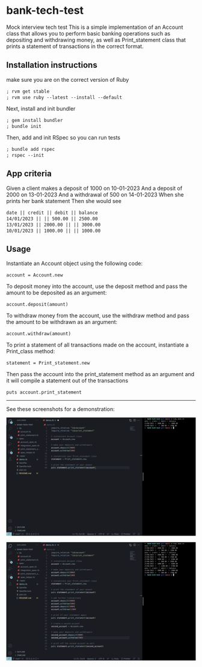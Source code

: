 # bank-tech-test
Mock interview tech test
This is a simple implementation of an Account class that allows you to perform basic banking operations such as depositing and withdrawing money, as well as Print_statement class that prints a statement of transactions in the correct format.

## Installation instructions
make sure you are on the correct version of Ruby
```
; rvm get stable
; rvm use ruby --latest --install --default
```
Next, install and init bundler
```
; gem install bundler
; bundle init
```
Then, add and init RSpec so you can run tests
```
; bundle add rspec
; rspec --init
```
## App criteria

Given a client makes a deposit of 1000 on 10-01-2023
And a deposit of 2000 on 13-01-2023
And a withdrawal of 500 on 14-01-2023
When she prints her bank statement
Then she would see
```
date || credit || debit || balance
14/01/2023 || || 500.00 || 2500.00
13/01/2023 || 2000.00 || || 3000.00
10/01/2023 || 1000.00 || || 1000.00
```

## Usage
Instantiate an Account object using the following code:
```
account = Account.new
```
To deposit money into the account, use the deposit method and pass the amount to be deposited as an argument:
```
account.deposit(amount)
```
To withdraw money from the account, use the withdraw method and pass the amount to be withdrawn as an argument:
```
account.withdraw(amount)
```
To print a statement of all transactions made on the account, instantiate a Print_class method:
```
statement = Print_statement.new
```
Then pass the account into the print_statement method as an argument and it will compile a statement out of the transactions
```
puts account.print_statement
```
--------------------------------------------------------------------
See these screenshots for a demonstration:

![single deposit and withdrawal](./images/Screenshot%202023-06-23%20at%2015.27.24.png)

![Multiple transactions through multiple account classes](./images/Screenshot%202023-06-23%20at%2015.33.42.png)
